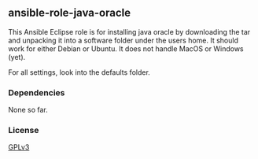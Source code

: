 ## ansible-role-java-oracle

This Ansible Eclipse role is for installing java oracle by downloading the tar and unpacking it into a software folder under the users home.
It should work for either Debian or Ubuntu.
It does not handle MacOS or Windows (yet).

For all settings, look into the defaults folder.

### Dependencies
None so far.

### License

[GPLv3](https://tldrlegal.com/license/gnu-general-public-license-v3-%28gpl-3%29)
